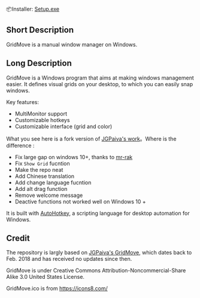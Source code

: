 <!-- [中文](./README_ZH.MD) -->

📦Installer: [Setup.exe](https://github.com/atkepa/GridMove/releases)

## Short Description

GridMove is a manual window manager on Windows.

## Long Description

GridMove is a Windows program that aims at making windows management easier. It defines visual grids on your desktop, to which you can easily snap windows.

Key features:
- MultiMonitor support
- Customizable hotkeys
- Customizable interface (grid and color)

What you see here is a fork version of [JGPaiva's work](https://www.dcmembers.com/jgpaiva/)。Where is the difference : 
- Fix large gap on windows 10+, thanks to [mr-rak](https://github.com/jgpaiva/GridMove/issues/10#issuecomment-247155758)
- Fix `Show Grid` fucntion
- Make the repo neat
- Add Chinese translation
- Add change language fucntion
- Add alt drag function
- Remove welcome message
- Deactive functions not worked well on Windows 10 +

It is built with [AutoHotkey](http://www.autohotkey.com "AutoHotKey"), a scripting language for desktop automation for Windows.

## Credit

The repository is largly based on [JGPaiva's GridMove](https://github.com/jgpaiva/GridMove), which dates back to Feb. 2018 and has received no updates since then.

GridMove is under Creative Commons Attribution-Noncommercial-Share Alike 3.0 United States License.

GridMove.ico is from https://icons8.com/


